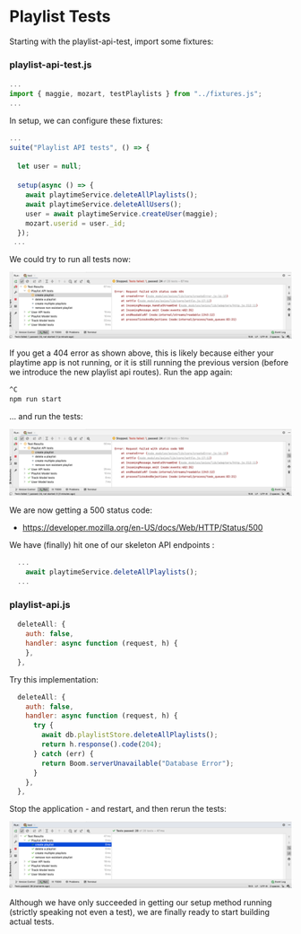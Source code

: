 # Playlist Tests

Starting with the playlist-api-test, import some fixtures:

### playlist-api-test.js

~~~javascript
...
import { maggie, mozart, testPlaylists } from "../fixtures.js";
...
~~~

In setup, we can configure these fixtures:

~~~javascript
...
suite("Playlist API tests", () => {

  let user = null;

  setup(async () => {
    await playtimeService.deleteAllPlaylists();
    await playtimeService.deleteAllUsers();
    user = await playtimeService.createUser(maggie);
    mozart.userid = user._id;
  });
 ...
~~~

We could try to run all tests now:

![](img/02.png)

If you get a 404 error as shown above, this is likely because either your playtime app is not running, or it is still running the previous version (before we introduce the new playlist api routes). Run the app again:

~~~bash
^C
npm run start
~~~

... and run the tests:

![](img/03.png)

We are now getting a 500 status code:

- <https://developer.mozilla.org/en-US/docs/Web/HTTP/Status/500>

We have (finally) hit one of our skeleton API endpoints :

~~~javascript
  ...
    await playtimeService.deleteAllPlaylists();
  ...
~~~

### playlist-api.js

~~~javascript
  deleteAll: {
    auth: false,
    handler: async function (request, h) {
    },
  },
~~~

Try this implementation:

~~~javascript
  deleteAll: {
    auth: false,
    handler: async function (request, h) {
      try {
        await db.playlistStore.deleteAllPlaylists();
        return h.response().code(204);
      } catch (err) {
        return Boom.serverUnavailable("Database Error");
      }
    },
  },
~~~

Stop the application - and restart, and then rerun the tests:

![](img/04.png)

Although we have only succeeded in getting our setup method running (strictly speaking not even a test), we are finally ready to start building actual tests.
